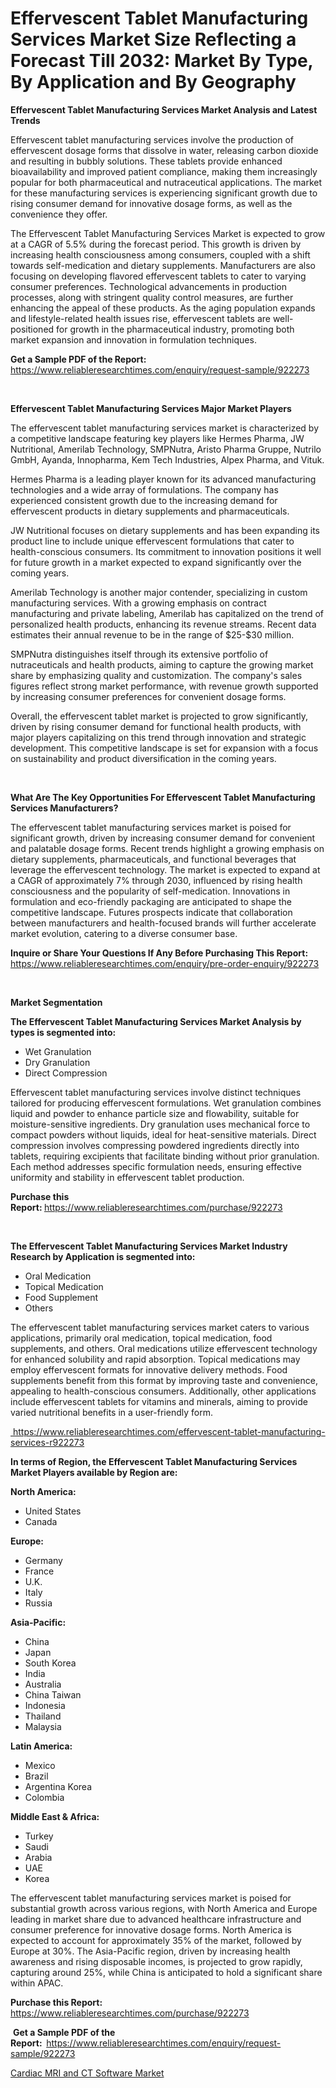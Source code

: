 <p><h1>Effervescent Tablet Manufacturing Services Market Size Reflecting a Forecast Till 2032: Market By Type, By Application and By Geography</h1></p><p><strong>Effervescent Tablet Manufacturing Services Market Analysis and Latest Trends</strong></p>
<p><p>Effervescent tablet manufacturing services involve the production of effervescent dosage forms that dissolve in water, releasing carbon dioxide and resulting in bubbly solutions. These tablets provide enhanced bioavailability and improved patient compliance, making them increasingly popular for both pharmaceutical and nutraceutical applications. The market for these manufacturing services is experiencing significant growth due to rising consumer demand for innovative dosage forms, as well as the convenience they offer.</p><p>The Effervescent Tablet Manufacturing Services Market is expected to grow at a CAGR of 5.5% during the forecast period. This growth is driven by increasing health consciousness among consumers, coupled with a shift towards self-medication and dietary supplements. Manufacturers are also focusing on developing flavored effervescent tablets to cater to varying consumer preferences. Technological advancements in production processes, along with stringent quality control measures, are further enhancing the appeal of these products. As the aging population expands and lifestyle-related health issues rise, effervescent tablets are well-positioned for growth in the pharmaceutical industry, promoting both market expansion and innovation in formulation techniques.</p></p>
<p><strong>Get a Sample PDF of the Report:&nbsp;</strong> <a href="https://www.reliableresearchtimes.com/enquiry/request-sample/922273?utm_campaign=2196&utm_medium=2&utm_source=Github&utm_content=ia&utm_term=07032025&utm_id=effervescent-tablet-manufacturing-services">https://www.reliableresearchtimes.com/enquiry/request-sample/922273</a></p>
<p>&nbsp;</p>
<p><strong>Effervescent Tablet Manufacturing Services Major Market Players</strong></p>
<p><p>The effervescent tablet manufacturing services market is characterized by a competitive landscape featuring key players like Hermes Pharma, JW Nutritional, Amerilab Technology, SMPNutra, Aristo Pharma Gruppe, Nutrilo GmbH, Ayanda, Innopharma, Kem Tech Industries, Alpex Pharma, and Vituk. </p><p>Hermes Pharma is a leading player known for its advanced manufacturing technologies and a wide array of formulations. The company has experienced consistent growth due to the increasing demand for effervescent products in dietary supplements and pharmaceuticals. </p><p>JW Nutritional focuses on dietary supplements and has been expanding its product line to include unique effervescent formulations that cater to health-conscious consumers. Its commitment to innovation positions it well for future growth in a market expected to expand significantly over the coming years.</p><p>Amerilab Technology is another major contender, specializing in custom manufacturing services. With a growing emphasis on contract manufacturing and private labeling, Amerilab has capitalized on the trend of personalized health products, enhancing its revenue streams. Recent data estimates their annual revenue to be in the range of $25-$30 million.</p><p>SMPNutra distinguishes itself through its extensive portfolio of nutraceuticals and health products, aiming to capture the growing market share by emphasizing quality and customization. The company's sales figures reflect strong market performance, with revenue growth supported by increasing consumer preferences for convenient dosage forms.</p><p>Overall, the effervescent tablet market is projected to grow significantly, driven by rising consumer demand for functional health products, with major players capitalizing on this trend through innovation and strategic development. This competitive landscape is set for expansion with a focus on sustainability and product diversification in the coming years.</p></p>
<p>&nbsp;</p>
<p><strong>What Are The Key Opportunities For Effervescent Tablet Manufacturing Services Manufacturers?</strong></p>
<p><p>The effervescent tablet manufacturing services market is poised for significant growth, driven by increasing consumer demand for convenient and palatable dosage forms. Recent trends highlight a growing emphasis on dietary supplements, pharmaceuticals, and functional beverages that leverage the effervescent technology. The market is expected to expand at a CAGR of approximately 7% through 2030, influenced by rising health consciousness and the popularity of self-medication. Innovations in formulation and eco-friendly packaging are anticipated to shape the competitive landscape. Futures prospects indicate that collaboration between manufacturers and health-focused brands will further accelerate market evolution, catering to a diverse consumer base.</p></p>
<p><strong>Inquire or Share Your Questions If Any Before Purchasing This Report:</strong> <a href="https://www.reliableresearchtimes.com/enquiry/pre-order-enquiry/922273?utm_campaign=2196&utm_medium=2&utm_source=Github&utm_content=ia&utm_term=07032025&utm_id=effervescent-tablet-manufacturing-services">https://www.reliableresearchtimes.com/enquiry/pre-order-enquiry/922273</a></p>
<p>&nbsp;</p>
<p><strong>Market Segmentation</strong></p>
<p><strong>The Effervescent Tablet Manufacturing Services Market Analysis by types is segmented into:</strong></p>
<p><ul><li>Wet Granulation</li><li>Dry Granulation</li><li>Direct Compression</li></ul></p>
<p><p>Effervescent tablet manufacturing services involve distinct techniques tailored for producing effervescent formulations. Wet granulation combines liquid and powder to enhance particle size and flowability, suitable for moisture-sensitive ingredients. Dry granulation uses mechanical force to compact powders without liquids, ideal for heat-sensitive materials. Direct compression involves compressing powdered ingredients directly into tablets, requiring excipients that facilitate binding without prior granulation. Each method addresses specific formulation needs, ensuring effective uniformity and stability in effervescent tablet production.</p></p>
<p><strong>Purchase this Report:&nbsp;</strong><a href="https://www.reliableresearchtimes.com/purchase/922273?utm_campaign=2196&utm_medium=2&utm_source=Github&utm_content=ia&utm_term=07032025&utm_id=effervescent-tablet-manufacturing-services">https://www.reliableresearchtimes.com/purchase/922273</a></p>
<p>&nbsp;</p>
<p><strong>The Effervescent Tablet Manufacturing Services Market Industry Research by Application is segmented into:</strong></p>
<p><ul><li>Oral Medication</li><li>Topical Medication</li><li>Food Supplement</li><li>Others</li></ul></p>
<p><p>The effervescent tablet manufacturing services market caters to various applications, primarily oral medication, topical medication, food supplements, and others. Oral medications utilize effervescent technology for enhanced solubility and rapid absorption. Topical medications may employ effervescent formats for innovative delivery methods. Food supplements benefit from this format by improving taste and convenience, appealing to health-conscious consumers. Additionally, other applications include effervescent tablets for vitamins and minerals, aiming to provide varied nutritional benefits in a user-friendly form.</p></p>
<p><a href="https://www.reliableresearchtimes.com/effervescent-tablet-manufacturing-services-r922273?utm_campaign=2196&utm_medium=2&utm_source=Github&utm_content=ia&utm_term=07032025&utm_id=effervescent-tablet-manufacturing-services">&nbsp;https://www.reliableresearchtimes.com/effervescent-tablet-manufacturing-services-r922273</a></p>
<p><strong>In terms of Region, the Effervescent Tablet Manufacturing Services Market Players available by Region are:</strong></p>
<p>
    <p> <strong> North America: </strong>
        <ul>
            <li>United States</li>
            <li>Canada</li>
        </ul>
        </p> 
    <p> <strong> Europe: </strong>
        <ul>
            <li>Germany</li>
            <li>France</li>
            <li>U.K.</li>
            <li>Italy</li>
            <li>Russia</li>
        </ul>
        </p> 
    <p> <strong> Asia-Pacific: </strong>
        <ul>
            <li>China</li>
            <li>Japan</li>
            <li>South Korea</li>
            <li>India</li>
            <li>Australia</li>
            <li>China Taiwan</li>
            <li>Indonesia</li>
            <li>Thailand</li>
            <li>Malaysia</li>
        </ul>
        </p> 
    <p> <strong> Latin America: </strong>
        <ul>
            <li>Mexico</li>
            <li>Brazil</li>
            <li>Argentina Korea</li>
            <li>Colombia</li>
        </ul>
        </p> 
    <p> <strong> Middle East & Africa: </strong>
        <ul>
            <li>Turkey</li>
            <li>Saudi</li>
            <li>Arabia</li>
            <li>UAE</li>
            <li>Korea</li>
        </ul>
    </p>
    </p>
<p><p>The effervescent tablet manufacturing services market is poised for substantial growth across various regions, with North America and Europe leading in market share due to advanced healthcare infrastructure and consumer preference for innovative dosage forms. North America is expected to account for approximately 35% of the market, followed by Europe at 30%. The Asia-Pacific region, driven by increasing health awareness and rising disposable incomes, is projected to grow rapidly, capturing around 25%, while China is anticipated to hold a significant share within APAC.</p></p>
<p><strong>Purchase this Report: </strong><a href="https://www.reliableresearchtimes.com/purchase/922273?utm_campaign=2196&utm_medium=2&utm_source=Github&utm_content=ia&utm_term=07032025&utm_id=effervescent-tablet-manufacturing-services">https://www.reliableresearchtimes.com/purchase/922273</a></p>
<p>&nbsp;<strong>Get a Sample PDF of the Report:&nbsp;&nbsp;</strong><a href="https://www.reliableresearchtimes.com/enquiry/request-sample/922273?utm_campaign=2196&utm_medium=2&utm_source=Github&utm_content=ia&utm_term=07032025&utm_id=effervescent-tablet-manufacturing-services">https://www.reliableresearchtimes.com/enquiry/request-sample/922273</a></p>
<p><strong></strong></p>
<p><p><a href="https://github.com/MariaWashington76/Market-Research-Report-List-1/blob/main/cardiac-mri-and-ct-software-market.md?utm_campaign=2196&utm_medium=2&utm_source=Github&utm_content=ia&utm_term=07032025&utm_id=effervescent-tablet-manufacturing-services">Cardiac MRI and CT Software Market</a></p></p>